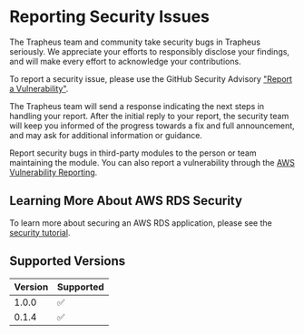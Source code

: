 # Reporting Security Issues

The Trapheus team and community take security bugs in Trapheus seriously. We appreciate your efforts to responsibly disclose your findings, and will make every effort to acknowledge your contributions.

To report a security issue, please use the GitHub Security Advisory ["Report a Vulnerability"](https://github.com/intuit/Trapheus/blob/master/.github/CONTRIBUTING.md).

The Trapheus team will send a response indicating the next steps in handling your report. After the initial reply to your report, the security team will keep you informed of the progress towards a fix and full announcement, and may ask for additional information or guidance.

Report security bugs in third-party modules to the person or team maintaining the module. You can also report a vulnerability through the [AWS Vulnerability Reporting](https://aws.amazon.com/security/vulnerability-reporting/).

## Learning More About AWS RDS Security

To learn more about securing an AWS RDS application, please see the [security tutorial](https://docs.aws.amazon.com/AmazonRDS/latest/UserGuide/UsingWithRDS.html).


## Supported Versions


| Version | Supported          |
| ------- | ------------------ |
| 1.0.0   | ✅                 |
| 0.1.4   | ✅                 |
          
